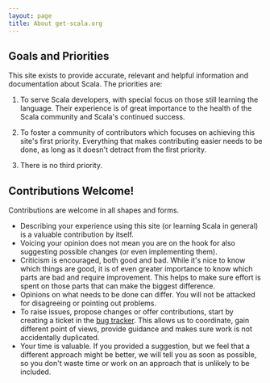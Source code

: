 ```yaml
---
layout: page
title: About get-scala.org
---
```


## Goals and Priorities

This site exists to provide accurate, relevant and helpful information and documentation about Scala.
The priorities are:

1. To serve Scala developers, with special focus on those still learning the language.
   Their experience is of great importance to the health of the Scala community and Scala's continued success.

2. To foster a community of contributors which focuses on achieving this site's first priority.
   Everything that makes contributing easier needs to be done, as long as it doesn't detract from the first priority.

3. There is no third priority.

## Contributions Welcome!

Contributions are welcome in all shapes and forms.

- Describing your experience using this site (or learning Scala in general) is a valuable contribution by itself.
- Voicing your opinion does not mean you are on the hook for also suggesting possible changes (or even implementing them).
- Criticism is encouraged, both good and bad. While it's nice to know which things are good,
  it is of even greater importance to know which parts are bad and require improvement.
  This helps to make sure effort is spent on those parts that can make the biggest difference.
- Opinions on what needs to be done can differ. You will not be attacked for disagreeing or pointing out problems.
- To raise issues, propose changes or offer contributions, start by creating a ticket in the [bug tracker](https://github.com/soc/scala-lang/issues).
  This allows us to coordinate, gain different point of views, provide guidance and makes sure work is not accidentally duplicated.
- Your time is valuable. If you provided a suggestion, but we feel that a different approach might be better,
  we will tell you as soon as possible, so you don't waste time or work on an approach that is unlikely to be included.
